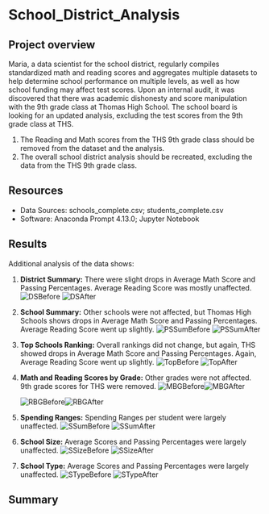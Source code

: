 # School_District_Analysis

## Project overview
Maria, a data scientist for the school district, regularly compiles standardized math and reading scores and aggregates multiple datasets to help determine school performance on multiple levels, as well as how school funding may affect test scores.  Upon an internal audit, it was discovered that there was academic dishonesty and score manipulation with the 9th grade class at Thomas High School.  The school board is looking for an updated analysis, excluding the test scores from the 9th grade class at THS.

1. The Reading and Math scores from the THS 9th grade class should be removed from the dataset and the analysis.
2. The overall school district analysis should be recreated, excluding the data from the THS 9th grade class.

## Resources
- Data Sources: schools_complete.csv; students_complete.csv
- Software: Anaconda Prompt 4.13.0; Jupyter Notebook


## Results
Additional analysis of the data shows:

1. **District Summary:** There were slight drops in Average Math Score and Passing Percentages.  Average Reading Score was mostly unaffected.
![DSBefore](https://user-images.githubusercontent.com/106561880/177211282-1d842709-5fb9-4b00-86ff-a899a0cb318d.png)
![DSAfter](https://user-images.githubusercontent.com/106561880/177211293-f1895264-8b5e-43ad-82ff-ff444536cc05.png)

2. **School Summary:** Other schools were not affected, but Thomas High Schools shows drops in Average Math Score and Passing Percentages.  Average Reading Score went up slightly.
![PSSumBefore](https://user-images.githubusercontent.com/106561880/177211517-a5e3c012-8745-4afc-99a5-5c7b8effc51e.png)
![PSSumAfter](https://user-images.githubusercontent.com/106561880/177211529-4e44cfcb-67ba-43d5-af0c-e340fe81dc5e.png)

3. **Top Schools Ranking:** Overall rankings did not change, but again, THS showed drops in Average Math Score and Passing Percentages.  Again, Average Reading Score went up slightly.
![TopBefore](https://user-images.githubusercontent.com/106561880/177211359-cbe83ca0-6fb7-4c7a-8c41-61430694d062.png)
![TopAfter](https://user-images.githubusercontent.com/106561880/177211366-6ca62d10-c89a-457d-ac04-2a100667b2b2.png)

4. **Math and Reading Scores by Grade:** Other grades were not affected.  9th grade scores for THS were removed.
![MBGBefore](https://user-images.githubusercontent.com/106561880/177211401-d19e5f68-e2e0-449f-b2be-3ca43cb42c94.png)![MBGAfter](https://user-images.githubusercontent.com/106561880/177211407-48ebafb8-73a2-4606-8bb5-3720afe1f17a.png)

   ![RBGBefore](https://user-images.githubusercontent.com/106561880/177211422-2c209b83-b1c6-4749-a94a-c76ce31f6675.png)![RBGAfter](https://user-images.githubusercontent.com/106561880/177211433-91fc579d-81fb-49d6-9afb-86ef93574b61.png)

5. **Spending Ranges:** Spending Ranges per student were largely unaffected.
![SSumBefore](https://user-images.githubusercontent.com/106561880/177211335-5a1e7441-8620-4553-aa73-c2b1184a6585.png)
![SSumAfter](https://user-images.githubusercontent.com/106561880/177211341-4c71692e-ace9-46f6-85b5-99be3fde01f6.png)

6. **School Size:** Average Scores and Passing Percentages were largely unaffected.
![SSizeBefore](https://user-images.githubusercontent.com/106561880/177211548-aaf63f83-a723-4cac-93a2-b40084870fba.png)
![SSizeAfter](https://user-images.githubusercontent.com/106561880/177211555-ffd7638f-210b-43b0-aaa3-3eba5df16b5f.png)

7. **School Type:** Average Scores and Passing Percentages were largely unaffected.
![STypeBefore](https://user-images.githubusercontent.com/106561880/177211566-e08cc631-10af-456d-8db9-b9d46177275b.png)
![STypeAfter](https://user-images.githubusercontent.com/106561880/177211575-6fee7bed-96c4-41fb-8bbf-dea8381a9d48.png)

## Summary
